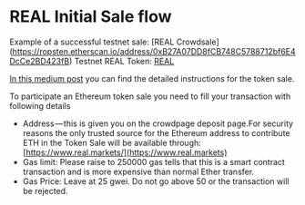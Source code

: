 # REAL Initial Sale flow

Example of a successful testnet sale: [REAL Crowdsale] (https://ropsten.etherscan.io/address/0xB27A07DD8fCB748C5788712bf6E4DcCe2BD423fB)
Testnet REAL Token: [REAL](https://ropsten.etherscan.io/token/0x22e829aa4f599ac5357b34e90ad4554d3cb44497)


[In this medium post](https://medium.com/@real_token/how-to-securely-contribute-to-our-real-token-sale-c0d0406912d8) you can find the detailed instructions for the token sale.

To participate an Ethereum token sale you need to fill your transaction with following details

- Address — this is given you on the crowdpage deposit page.For security reasons the only trusted source for the Ethereum address to contribute ETH in the Token Sale will be available through: [https://www.real.markets/](https://www.real.markets)
- Gas limit: Please raise to 250000 gas tells that this is a smart contract transaction and is more expensive than normal Ether transfer.
- Gas Price: Leave at 25 gwei. Do not go above 50 or the transaction will be rejected.
